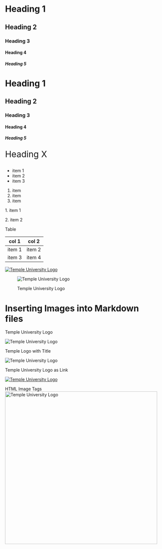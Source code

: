 <!-- comment -->
<!-- Macro Structures -->

# Heading 1
## Heading 2
### Heading 3
#### Heading 4
##### Heading 5

<h1>Heading 1</h1>
<h2>Heading 2</h2>
<h3>Heading 3</h3>
<h4>Heading 4</h4>
<h5>Heading 5</h5>

<p style="font-size:2em">Heading X</p>

<!-- markdown lists: use when lists are needed -->
- item 1
- item 2
- item 3

1. item
2. item
3. item

<p>1. item 1</p>
<p>2. item 2</p>

Table

|col 1|col 2|
|-----|-----|
|item 1|item 2|
|item 3|item 4|

[![Temple University Logo](https://upload.wikimedia.org/wikipedia/commons/6/67/Temple_University_Logo.svg)](https://www.temple.edu/)

<figure>
  
![Temple University Logo](https://upload.wikimedia.org/wikipedia/commons/6/67/Temple_University_Logo.svg)
 
<figcaption>Temple University Logo</figcaption>
</figure>

# Inserting Images into Markdown files

Temple University Logo

![Temple University Logo](https://upload.wikimedia.org/wikipedia/commons/6/67/Temple_University_Logo.svg)

Temple Logo with Title

![Temple University Logo](https://upload.wikimedia.org/wikipedia/commons/6/67/Temple_University_Logo.svg "Temple University Logo")

Temple University Logo as Link

[![Temple University Logo](https://upload.wikimedia.org/wikipedia/commons/6/67/Temple_University_Logo.svg)](https://www.temple.edu/)

HTML Image Tags
<img src='https://upload.wikimedia.org/wikipedia/commons/6/67/Temple_University_Logo.svg' alt='Temple University Logo' width=500/>
